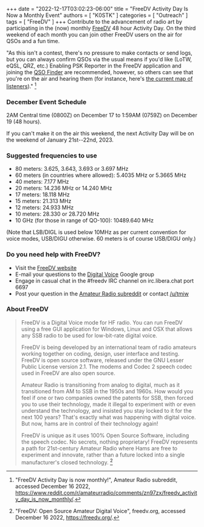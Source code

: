 +++
date = "2022-12-17T03:02:23-06:00"
title = "FreeDV Activity Day Is Now a Monthly Event"
authors = [ "K0STK" ]
categories = [ "Outreach" ]
tags = [ "FreeDV" ]
+++
Contribute to the advancement of radio art by participating in the (now) monthly
[FreeDV](https://freedv.org/) 48 hour Activity Day. On the third weekend of
each month you can join other FreeDV users on the air for QSOs and a fun
time.
<!--more-->

"As this isn't a contest, there's no pressure to make contacts or send logs, but
you can always confirm QSOs via the usual means if you'd like (LoTW, eQSL, QRZ,
etc.) Enabling PSK Reporter in the FreeDV application and joining the
[QSO Finder](http://qso.freedv.org/)
are recommended, however, so others can see that you're on the air and hearing
them (for instance, here's
[the current map of listeners](https://pskreporter.info/pskmap?preset&callsign=ZZZZZ&mode=FREEDV&timerange=3600&mapCenter=31.442130629514438,9.52291666666666,1.9517274414542571))." [^1]

[^1]: "FreeDV Activity Day is now monthly!", Amateur Radio subreddit, accessed December 16 2022, https://www.reddit.com/r/amateurradio/comments/zn97zx/freedv_activity_day_is_now_monthly/.

### December Event Schedule

2AM Central time (0800Z) on December 17 to 1:59AM (0759Z) on December 19 (48 hours).

If you can't make it on the air this weekend, the next Activity Day will be on
the weekend of January 21st--22nd, 2023.

### Suggested frequencies to use

* 80 meters: 3.625, 3.643, 3.693 or 3.697 MHz
* 60 meters (in countries where allowed): 5.4035 MHz or 5.3665 MHz
* 40 meters: 7.177 MHz
* 20 meters: 14.236 MHz or 14.240 MHz
* 17 meters: 18.118 MHz
* 15 meters: 21.313 MHz
* 12 meters: 24.933 MHz
* 10 meters: 28.330 or 28.720 MHz
* 10 GHz (for those in range of QO-100):  10489.640 MHz

(Note that LSB/DIGL is used below 10MHz as per current convention for voice modes, USB/DIGU otherwise. 60 meters is of course USB/DIGU only.)

### Do you need help with FreeDV?

* Visit the [FreeDV website](https://freedv.org/)
* E-mail your questions to the [Digital Voice](http://groups.google.com/group/digitalvoice/) Google group
* Engage in casual chat in the #freedv IRC channel on irc.libera.chat port 6697
* Post your question in the [Amateur Radio subreddit](https://www.reddit.com/r/amateurradio/) or contact [/u/tmiw](https://www.reddit.com/user/tmiw)

### About FreeDV

>FreeDV is a Digital Voice mode for HF radio. You can run FreeDV using a free
>GUI application for Windows, Linux and OSX that allows any SSB radio to be
>used for low-bit-rate digital voice.
>
>FreeDV is being developed by an international team of radio amateurs working
>together on coding, design, user interface and testing. FreeDV is open source
>software, released under the GNU Lesser Public License version 2.1. The modems
>and Codec 2 speech codec used in FreeDV are also open source.
>
>Amateur Radio is transitioning from analog to digital, much as it transitioned
>from AM to SSB in the 1950s and 1960s. How would you feel if one or two
>companies owned the patents for SSB, then forced you to use their technology,
>made it illegal to experiment with or even understand the technology, and
>insisted you stay locked to it for the next 100 years? That's exactly what was
>happening with digital voice. But now, hams are in control of their technology
>again!
>
>FreeDV is unique as it uses 100% Open Source Software, including the speech
>codec. No secrets, nothing proprietary! FreeDV represents a path for
>21st-century Amateur Radio where Hams are free to experiment and innovate,
>rather than a future locked into a single manufacturer's closed technology.
>[^2]

[^2]: "FreeDV: Open Source Amateur Digital Voice", freedv.org, accessed December 16 2022, https://freedv.org/.
